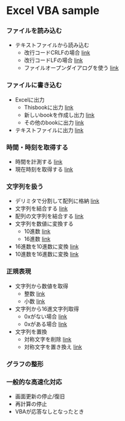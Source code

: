 # Excel VBA sample

### ファイルを読み込む
- テキストファイルから読み込む
  - 改行コードCRLFの場合 [link](code/fileIO.bas#L25)
  - 改行コードLFの場合 [link](code/fileIO.bas#L55)
  - ファイルオープンダイアログを使う [link](code/fileIO.bas#L11)

### ファイルに書き込む
- Excelに出力
  - Thisbookに出力 [link](code/fileIO.bas#L44)
  - 新しいbookを作成し出力 [link](code/fileIO.bas#L123)
  - その他のbookに出力 [link](code/fileIO.bas#L137)
- テキストファイルに出力 [link](code/fileIO.bas#L155)

### 時間・時刻を取得する
- 時間を計測する [link](code/time.bas#L7)
- 現在時刻を取得する [link](code/time.bas#L22)

### 文字列を扱う
- デリミタで分割して配列に格納 [link](code/strings.bas#L5)
- 文字列を結合する [link](code/strings.bas#L16)
- 配列の文字列を結合する [link](code/strings.bas#L24)
- 文字列を数値に変換する
  - 10進数 [link](code/strings.bas#L31)
  - 16進数 [link](code/strings.bas#L43)
- 16進数を10進数に変換 [link](code/strings.bas#L57)
- 10進数を16進数に変換 [link](code/strings.bas#L80)

### 正規表現
- 文字列から数値を取得
  - 整数 [link](code/regex.bas#L5)
  - 小数 [link](code/regex.bas#L21)
- 文字列から16進文字列取得
  - 0xがない場合 [link](code/regex.bas#L37)
  - 0xがある場合 [link](code/regex.bas#L53)
- 文字列を置換
  - 対称文字を削除 [link](code/regex.bas#L69)
  - 対称文字を置き換え [link](code/regex.bas#L78)

### グラフの整形



### 一般的な高速化対応
- 画面更新の停止/復旧
- 再計算の停止
- VBAが応答なしとなったとき